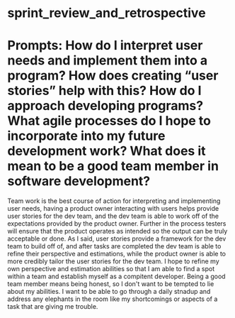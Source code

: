 # sprint_review_and_retrospective

Prompts:
How do I interpret user needs and implement them into a program? 
How does creating “user stories” help with this?
How do I approach developing programs? 
What agile processes do I hope to incorporate into my future development work?
What does it mean to be a good team member in software development?
=================================================================================

Team work is the best course of action for interpreting and implementing user needs, having a product owner interacting with users helps provide user stories for the dev team, and the dev team is able to work off of the expectations provided by the product owner. Further in the process testers will ensure that the product operates as intended so the output can be truly acceptable or done. As I said, user stories provide a framework for the dev team to build off of, and after tasks are completed the dev team is able to refine their perspective and estimations, while the product owner is able to more credibly tailor the user stories for the dev team. I hope to refine my own perspective and estimation abilities so that I am able to find a spot within a team and establish myself as a compitent developer. Being a good team member means being honest, so I don't want to be tempted to lie about my abilities. I want to be able to go through a daily stnadup and address any elephants in the room like my shortcomings or aspects of a task that are giving me trouble.
